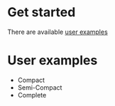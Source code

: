 # Get started

There are available [user examples](https://github.com/NordicMRspine/UserExample_MRINavigator)

# User examples

* Compact
* Semi-Compact
* Complete
